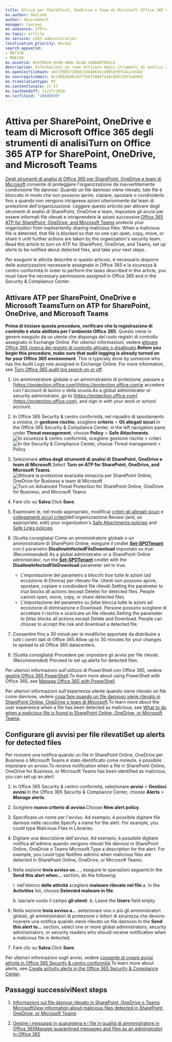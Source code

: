 ```yaml
---
title: Attiva per SharePoint, OneDrive e team di Microsoft Office 365 degli strumenti di analisi
ms.author: deniseb
author: denisebmsft
manager: laurawi
ms.audience: ITPro
ms.topic: article
ms.service: o365-administration
localization_priority: Normal
search.appverid:
- MET150
- MOE150
ms.assetid: 07e76024-0c80-40dc-8c48-1dd0d0f863cb
description: Informazioni su come attivare degli strumenti di analisi di SharePoint, OneDrive e team, nonché su come impostare gli avvisi per file rilevati.
ms.openlocfilehash: e413f0b57186dc1364b63e14985ef0f54ca7e442
ms.sourcegitcommit: 0cc6083bd8cb2f7bbf18847149c6d5239f2a6403
ms.translationtype: MT
ms.contentlocale: it-IT
ms.lasthandoff: 11/27/2018
ms.locfileid: "26699939"
---
```

# <a name="turn-on-office-365-atp-for-sharepoint-onedrive-and-microsoft-teams"></a><span data-ttu-id="df4f5-103">Attiva per SharePoint, OneDrive e team di Microsoft Office 365 degli strumenti di analisi</span><span class="sxs-lookup"><span data-stu-id="df4f5-103">Turn on Office 365 ATP for SharePoint, OneDrive, and Microsoft Teams</span></span>

<span data-ttu-id="df4f5-p101">[Degli strumenti di analisi di Office 365 per SharePoint, OneDrive e team di Microsoft](atp-for-spo-odb-and-teams.md) consente di proteggere l'organizzazione da inavvertitamente condivisione file dannosi. Quando un file dannoso viene rilevato, tale file è bloccato in modo che non possono aprire, copiare, spostare o condividerlo fino a quando non vengono intraprese azioni ulteriormente dal team di protezione dell'organizzazione. Leggere questo articolo per attivare degli strumenti di analisi di SharePoint, OneDrive e team, impostare gli avvisi per essere informati file rilevati e intraprendere le azioni successive.</span><span class="sxs-lookup"><span data-stu-id="df4f5-p101">[Office 365 ATP for SharePoint, OneDrive, and Microsoft Teams](atp-for-spo-odb-and-teams.md) protects your organization from inadvertently sharing malicious files. When a malicious file is detected, that file is blocked so that no one can open, copy, move, or share it until further actions are taken by the organization's security team. Read this article to turn on ATP for SharePoint, OneDrive, and Teams, set up alerts to be notified about detected files, and take your next steps.</span></span> 
  
<span data-ttu-id="df4f5-107">Per eseguire le attività descritte in questo articolo, è necessario disporre delle autorizzazioni necessarie assegnate in Office 365 e la sicurezza &amp; centro conformità.</span><span class="sxs-lookup"><span data-stu-id="df4f5-107">In order to perform the tasks described in this article, you must have the necessary permissions assigned in Office 365 and in the Security &amp; Compliance Center.</span></span>
  
## <a name="turn-on-atp-for-sharepoint-onedrive-and-microsoft-teams"></a><span data-ttu-id="df4f5-108">Attivare ATP per SharePoint, OneDrive e Microsoft Teams</span><span class="sxs-lookup"><span data-stu-id="df4f5-108">Turn on ATP for SharePoint, OneDrive, and Microsoft Teams</span></span>

 <span data-ttu-id="df4f5-p102">**Prima di iniziare questa procedura, verificare che la registrazione di controllo è stata abilitata per l'ambiente Office 365**. Questo viene in genere eseguito da un utente che disponga del ruolo registri di controllo assegnato in Exchange Online. Per ulteriori informazioni, vedere [attivare Office 365 ricerca dei registri di controllo attivato o disattivato](turn-audit-log-search-on-or-off.md).</span><span class="sxs-lookup"><span data-stu-id="df4f5-p102">**Before you begin this procedure, make sure that audit logging is already turned on for your Office 365 environment**. This is typically done by someone who has the Audit Logs role assigned in Exchange Online. For more information, see [Turn Office 365 audit log search on or off](turn-audit-log-search-on-or-off.md).</span></span>
  
1. <span data-ttu-id="df4f5-112">Un amministratore globale o un amministratore di protezione, passare a [https://protection.office.com](https://protection.office.com)e accedere con l'account di lavoro o della scuola.</span><span class="sxs-lookup"><span data-stu-id="df4f5-112">As a global administrator or security administrator, go to [https://protection.office.com](https://protection.office.com), and sign in with your work or school account.</span></span>
    
2. <span data-ttu-id="df4f5-113">In Office 365 Security &amp; centro conformità, nel riquadro di spostamento a sinistra, in **gestione rischio**, scegliere **criterio** \> **Gli allegati sicuri**.</span><span class="sxs-lookup"><span data-stu-id="df4f5-113">In the Office 365 Security &amp; Compliance Center, in the left navigation pane, under **Threat management**, choose **Policy** \> **Safe Attachments**.</span></span> <br/><span data-ttu-id="df4f5-114">![In sicurezza &amp; centro conformità, scegliere gestione rischio \> criteri](media/08849c91-f043-4cd1-a55e-d440c86442f2.png)</span><span class="sxs-lookup"><span data-stu-id="df4f5-114">![In the Security &amp; Compliance Center, choose Threat management \> Policy](media/08849c91-f043-4cd1-a55e-d440c86442f2.png)</span></span>
  
3. <span data-ttu-id="df4f5-115">Selezionare **attiva degli strumenti di analisi di SharePoint, OneDrive e team di Microsoft**.</span><span class="sxs-lookup"><span data-stu-id="df4f5-115">Select **Turn on ATP for SharePoint, OneDrive, and Microsoft Teams**.</span></span><br/><span data-ttu-id="df4f5-116">![Attivare la protezione avanzata minaccia per SharePoint Online, OneDrive for Business e team di Microsoft](media/48cfaace-59cc-4e60-bf86-05ff6b99bdbf.png)</span><span class="sxs-lookup"><span data-stu-id="df4f5-116">![Turn on Advanced Threat Protection for SharePoint Online, OneDrive for Business, and Microsoft Teams](media/48cfaace-59cc-4e60-bf86-05ff6b99bdbf.png)</span></span>
  
4. <span data-ttu-id="df4f5-117">Fare clic su **Salva**.</span><span class="sxs-lookup"><span data-stu-id="df4f5-117">Click **Save**.</span></span>
    
5. <span data-ttu-id="df4f5-118">Esaminare (e, nel modo appropriato, modifica) [criteri gli allegati sicuri](set-up-atp-safe-attachments-policies.md) e [collegamenti sicuri criteri](set-up-atp-safe-links-policies.md)dell'organizzazione.</span><span class="sxs-lookup"><span data-stu-id="df4f5-118">Review (and, as appropriate, edit) your organization's [Safe Attachments policies](set-up-atp-safe-attachments-policies.md) and [Safe Links policies](set-up-atp-safe-links-policies.md).</span></span>
    
6. <span data-ttu-id="df4f5-119">(Scelta consigliata) Come un amministratore globale o un amministratore di SharePoint Online, eseguire il cmdlet **[Set-SPOTenant](https://docs.microsoft.com/powershell/module/sharepoint-online/Set-SPOTenant?view=sharepoint-ps)** con il parametro **DisallowInfectedFileDownload** impostato su *true*.</span><span class="sxs-lookup"><span data-stu-id="df4f5-119">(Recommended) As a global administrator or a SharePoint Online administrator, run the **[Set-SPOTenant](https://docs.microsoft.com/powershell/module/sharepoint-online/Set-SPOTenant?view=sharepoint-ps)** cmdlet with the **DisallowInfectedFileDownload** parameter set to  *true*.</span></span> <br/>
      - <span data-ttu-id="df4f5-p103">L'impostazione del parametro a blocchi *true* tutte le azioni (ad eccezione di Elimina) per rilevato file. Utenti non possono aprire, spostare, copiare o condividere file rilevati.</span><span class="sxs-lookup"><span data-stu-id="df4f5-p103">Setting the parameter to *true* blocks all actions (except Delete) for detected files. People cannot open, move, copy, or share detected files.</span></span>
      - <span data-ttu-id="df4f5-p104">L'impostazione del parametro su *false* blocca tutte le azioni ad eccezione di eliminazione e Download. Persone possono scegliere di accettare il rischio e scaricare un file rilevato.</span><span class="sxs-lookup"><span data-stu-id="df4f5-p104">Setting the parameter to *false* blocks all actions except Delete and Download. People can choose to accept the risk and download a detected file.</span></span>  
   
7. <span data-ttu-id="df4f5-124">Consentire fino a 30 minuti per le modifiche apportate da distribuire a tutti i centri dati di Office 365.</span><span class="sxs-lookup"><span data-stu-id="df4f5-124">Allow up to 30 minutes for your changes to spread to all Office 365 datacenters.</span></span>
    
8. <span data-ttu-id="df4f5-125">(Scelta consigliata) Procedere per impostare gli avvisi per file rilevati.</span><span class="sxs-lookup"><span data-stu-id="df4f5-125">(Recommended) Proceed to set up alerts for detected files.</span></span>
    
<span data-ttu-id="df4f5-126">Per ulteriori informazioni sull'utilizzo di PowerShell con Office 365, vedere [gestire Office 365 PowerShell](https://docs.microsoft.com/office365/enterprise/powershell/manage-office-365-with-office-365-powershell).</span><span class="sxs-lookup"><span data-stu-id="df4f5-126">To learn more about using PowerShell with Office 365, see [Manage Office 365 with PowerShell](https://docs.microsoft.com/office365/enterprise/powershell/manage-office-365-with-office-365-powershell).</span></span> 

<span data-ttu-id="df4f5-127">Per ulteriori informazioni sull'esperienza utente quando viene rilevato un file come dannose, vedere [cosa fare quando un file dannoso viene rilevato in SharePoint Online, OneDrive o team di Microsoft](https://support.office.com/article/01e902ad-a903-4e0f-b093-1e1ac0c37ad2).</span><span class="sxs-lookup"><span data-stu-id="df4f5-127">To learn more about the user experience when a file has been detected as malicious, see [What to do when a malicious file is found in SharePoint Online, OneDrive, or Microsoft Teams](https://support.office.com/article/01e902ad-a903-4e0f-b093-1e1ac0c37ad2).</span></span> 
  
## <a name="set-up-alerts-for-detected-files"></a><span data-ttu-id="df4f5-128">Configurare gli avvisi per file rilevati</span><span class="sxs-lookup"><span data-stu-id="df4f5-128">Set up alerts for detected files</span></span>

<span data-ttu-id="df4f5-129">Per ricevere una notifica quando un file in SharePoint Online, OneDrive per Business o Microsoft Teams è stato identificato come moleste, è possibile impostare un avviso.</span><span class="sxs-lookup"><span data-stu-id="df4f5-129">To receive notification when a file in SharePoint Online, OneDrive for Business, or Microsoft Teams has been identified as malicious, you can set up an alert.</span></span>
  
1. <span data-ttu-id="df4f5-130">In Office 365 Security &amp; centro conformità, selezionare **avvisi** \> **Gestisci avvisi**.</span><span class="sxs-lookup"><span data-stu-id="df4f5-130">In the Office 365 Security &amp; Compliance Center, choose **Alerts** \> **Manage alerts**.</span></span>
    
2. <span data-ttu-id="df4f5-131">Scegliere **nuovo criterio di avviso**.</span><span class="sxs-lookup"><span data-stu-id="df4f5-131">Choose **New alert policy**.</span></span>
    
3. <span data-ttu-id="df4f5-p105">Specificare un nome per l'avviso. Ad esempio, è possibile digitare file dannosi nelle raccolte.</span><span class="sxs-lookup"><span data-stu-id="df4f5-p105">Specify a name for the alert. For example, you could type Malicious Files in Libraries.</span></span>
    
4. <span data-ttu-id="df4f5-p106">Digitare una descrizione dell'avviso. Ad esempio, è possibile digitare notifica all'admins quando vengono rilevati file dannosi in SharePoint Online, OneDrive o Teams Microsoft.</span><span class="sxs-lookup"><span data-stu-id="df4f5-p106">Type a description for the alert. For example, you could type Notifies admins when malicious files are detected in SharePoint Online, OneDrive, or Microsoft Teams.</span></span>
    
5. <span data-ttu-id="df4f5-136">Nella sezione **Invia avviso se...** , eseguire le operazioni seguenti:</span><span class="sxs-lookup"><span data-stu-id="df4f5-136">In the **Send this alert when...** section, do the following:</span></span> 
    
    <span data-ttu-id="df4f5-p107">r. nell'elenco **delle attività** scegliere **malware rilevate nel file**.</span><span class="sxs-lookup"><span data-stu-id="df4f5-p107">a. In the **Activities** list, choose **Detected malware in file**.</span></span>
    
    <span data-ttu-id="df4f5-p108">b. lasciare vuoto il campo **gli utenti** .</span><span class="sxs-lookup"><span data-stu-id="df4f5-p108">b. Leave the **Users** field empty.</span></span> 
    
6. <span data-ttu-id="df4f5-141">Nella sezione **Invia avviso a...** selezionare uno o più gli amministratori globali, gli amministratori di protezione o lettori di sicurezza che devono ricevere una notifica quando viene rilevato un file dannoso.</span><span class="sxs-lookup"><span data-stu-id="df4f5-141">In the **Send this alert to...** section, select one or more global administrators, security administrators, or security readers who should receive notification when a malicious file is detected.</span></span> 
    
7. <span data-ttu-id="df4f5-142">Fare clic su **Salva**.</span><span class="sxs-lookup"><span data-stu-id="df4f5-142">Click **Save**.</span></span>
    
<span data-ttu-id="df4f5-143">Per ulteriori informazioni sugli avvisi, vedere [consente di creare avvisi attività in Office 365 Security &amp; centro conformità](create-activity-alerts.md).</span><span class="sxs-lookup"><span data-stu-id="df4f5-143">To learn more about alerts, see [Create activity alerts in the Office 365 Security &amp; Compliance Center](create-activity-alerts.md).</span></span> 
  
## <a name="next-steps"></a><span data-ttu-id="df4f5-144">Passaggi successivi</span><span class="sxs-lookup"><span data-stu-id="df4f5-144">Next steps</span></span>

1. [<span data-ttu-id="df4f5-145">Informazioni sul file dannosi rilevato in SharePoint, OneDrive o Teams Microsoft</span><span class="sxs-lookup"><span data-stu-id="df4f5-145">View information about malicious files detected in SharePoint, OneDrive, or Microsoft Teams</span></span>](malicious-files-detected-in-spo-odb-or-teams.md)
    
2. [<span data-ttu-id="df4f5-146">Gestire i messaggi in quarantena e i file in qualità di amministratore in Office 365</span><span class="sxs-lookup"><span data-stu-id="df4f5-146">Manage quarantined messages and files as an administrator in Office 365</span></span>](manage-quarantined-messages-and-files.md)
    

  

